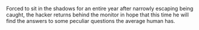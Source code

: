 Forced to sit in the shadows for an entire year after narrowly escaping being caught, the hacker returns behind the monitor in hope that this time he will find the answers to some peculiar questions the average human has.